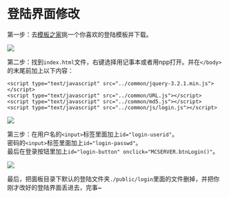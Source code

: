 # 登陆界面修改

第一步：去[模板之家](http://www.cssmoban.com/tags.asp?n=%E7%99%BB%E5%BD%95)挑一个你喜欢的登陆模板并下载。

![](https://imgs.lovpass.cn/img/2020/01/28/e5060a298342520200128.jpg)

第二步：找到`index.html`文件，右键选择用记事本或者用npp打开。并在`</body>`的末尾前加上以下内容：

```text
<script type="text/javascript" src="../common/jquery-3.2.1.min.js"></script>
<script type="text/javascript" src="../common/URL.js"></script>
<script type="text/javascript" src="../common/md5.js"></script>
<script type="text/javascript" src="../common/js/login.js"></script>
```

![](https://imgs.lovpass.cn/img/2020/01/28/6a11a9a2b94c520200128.jpg)

第三步：在用户名的`<input>`标签里面加上`id="login-userid"`。  
 密码的`<input>`标签里面加上`id="login-passwd"`。  
 最后在登录按钮里加上`id="login-button" onclick="MCSERVER.btnLogin()"`。

![](https://imgs.lovpass.cn/img/2020/01/28/98dd73e403c4320200128.jpg)

最后，把面板目录下默认的登陆文件夹`./public/login`里面的文件删掉，并把你刚才改好的登陆界面丢进去，完事~

